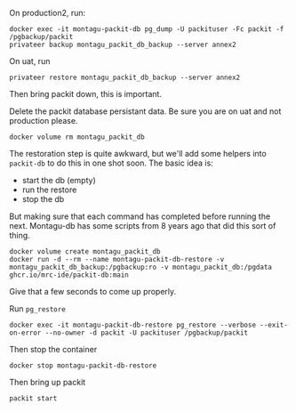 On production2, run:

```
docker exec -it montagu-packit-db pg_dump -U packituser -Fc packit -f /pgbackup/packit
privateer backup montagu_packit_db_backup --server annex2
```

On uat, run

```
privateer restore montagu_packit_db_backup --server annex2
```

Then bring packit down, this is important.

Delete the packit database persistant data.  Be sure you are on uat and not production please.

```
docker volume rm montagu_packit_db
```

The restoration step is quite awkward, but we'll add some helpers into `packit-db` to do this in one shot soon.  The basic idea is:

* start the db (empty)
* run the restore
* stop the db

But making sure that each command has completed before running the next.  Montagu-db has some scripts from 8 years ago that did this sort of thing.

```
docker volume create montagu_packit_db
docker run -d --rm --name montagu-packit-db-restore -v montagu_packit_db_backup:/pgbackup:ro -v montagu_packit_db:/pgdata ghcr.io/mrc-ide/packit-db:main
```

Give that a few seconds to come up properly.

Run `pg_restore`

```
docker exec -it montagu-packit-db-restore pg_restore --verbose --exit-on-error --no-owner -d packit -U packituser /pgbackup/packit
```

Then stop the container

```
docker stop montagu-packit-db-restore
```

Then bring up packit

```
packit start
```
